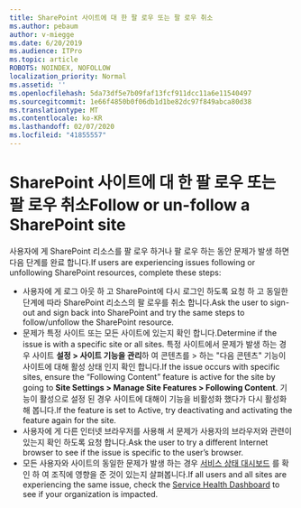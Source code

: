```yaml
---
title: SharePoint 사이트에 대 한 팔 로우 또는 팔 로우 취소
ms.author: pebaum
author: v-miegge
ms.date: 6/20/2019
ms.audience: ITPro
ms.topic: article
ROBOTS: NOINDEX, NOFOLLOW
localization_priority: Normal
ms.assetid: ''
ms.openlocfilehash: 5da73df5e7b09faf13fcf911dcc11a6e11540497
ms.sourcegitcommit: 1e66f4850b0f06db1d1be82dc97f849abca80d38
ms.translationtype: MT
ms.contentlocale: ko-KR
ms.lasthandoff: 02/07/2020
ms.locfileid: "41855557"
---
```

# <a name="follow-or-un-follow-a-sharepoint-site"></a><span data-ttu-id="f652f-102">SharePoint 사이트에 대 한 팔 로우 또는 팔 로우 취소</span><span class="sxs-lookup"><span data-stu-id="f652f-102">Follow or un-follow a SharePoint site</span></span>

<span data-ttu-id="f652f-103">사용자에 게 SharePoint 리소스를 팔 로우 하거나 팔 로우 하는 동안 문제가 발생 하면 다음 단계를 완료 합니다.</span><span class="sxs-lookup"><span data-stu-id="f652f-103">If users are experiencing issues following or unfollowing SharePoint resources, complete these steps:</span></span>

* <span data-ttu-id="f652f-104">사용자에 게 로그 아웃 하 고 SharePoint에 다시 로그인 하도록 요청 하 고 동일한 단계에 따라 SharePoint 리소스의 팔 로우를 취소 합니다.</span><span class="sxs-lookup"><span data-stu-id="f652f-104">Ask the user to sign-out and sign back into SharePoint and try the same steps to follow/unfollow the SharePoint resource.</span></span>
* <span data-ttu-id="f652f-105">문제가 특정 사이트 또는 모든 사이트에 있는지 확인 합니다.</span><span class="sxs-lookup"><span data-stu-id="f652f-105">Determine if the issue is with a specific site or all sites.</span></span> <span data-ttu-id="f652f-106">특정 사이트에서 문제가 발생 하는 경우 사이트 **설정 > 사이트 기능을 관리**하 여 콘텐츠를 > 하는 "다음 콘텐츠" 기능이 사이트에 대해 활성 상태 인지 확인 합니다.</span><span class="sxs-lookup"><span data-stu-id="f652f-106">If the issue occurs with specific sites, ensure the “Following Content” feature is active for the site by going to **Site Settings > Manage Site Features > Following Content**.</span></span> <span data-ttu-id="f652f-107">기능이 활성으로 설정 된 경우 사이트에 대해이 기능을 비활성화 했다가 다시 활성화 해 봅니다.</span><span class="sxs-lookup"><span data-stu-id="f652f-107">If the feature is set to Active, try deactivating and activating the feature again for the site.</span></span>
* <span data-ttu-id="f652f-108">사용자에 게 다른 인터넷 브라우저를 사용해 서 문제가 사용자의 브라우저와 관련이 있는지 확인 하도록 요청 합니다.</span><span class="sxs-lookup"><span data-stu-id="f652f-108">Ask the user to try a different Internet browser to see if the issue is specific to the user’s browser.</span></span>
* <span data-ttu-id="f652f-109">모든 사용자와 사이트의 동일한 문제가 발생 하는 경우 [서비스 상태 대시보드](https://admin.microsoft.com/AdminPortal/Home#/servicehealth) 를 확인 하 여 조직에 영향을 준 것이 있는지 살펴봅니다.</span><span class="sxs-lookup"><span data-stu-id="f652f-109">If all users and all sites are experiencing the same issue, check the [Service Health Dashboard](https://admin.microsoft.com/AdminPortal/Home#/servicehealth) to see if your organization is impacted.</span></span>
